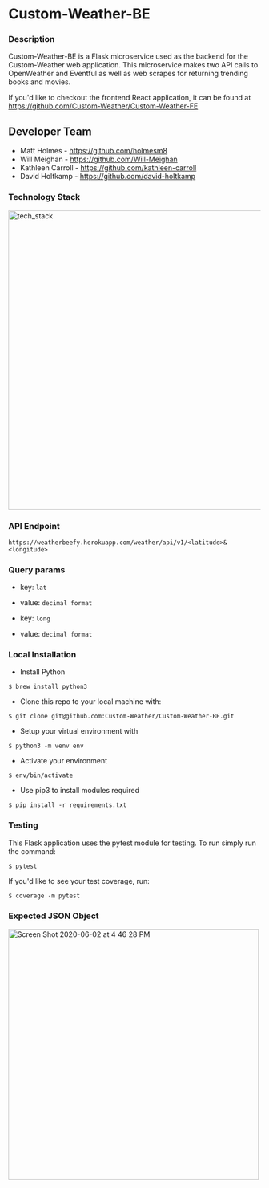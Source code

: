 # Custom-Weather-BE

### Description
Custom-Weather-BE is a Flask microservice used as the backend for the Custom-Weather web application. This microservice makes two API calls to OpenWeather and Eventful as well as web scrapes for returning trending books and movies.

If you'd like to checkout the frontend React application, it can be found at https://github.com/Custom-Weather/Custom-Weather-FE


## Developer Team
* Matt Holmes - https://github.com/holmesm8
* Will Meighan - https://github.com/Will-Meighan
* Kathleen Carroll - https://github.com/kathleen-carroll
* David Holtkamp - https://github.com/david-holtkamp

### Technology Stack
<img width="596" alt="tech_stack" src="https://user-images.githubusercontent.com/12539215/83579133-ac20e080-a4f5-11ea-9b6b-5f2e0251f1e2.png">

### API Endpoint
`https://weatherbeefy.herokuapp.com/weather/api/v1/<latitude>&<longitude>`


### Query params
* key: `lat`
* value: `decimal format`

* key: `long`
* value: `decimal format`


### Local Installation
* Install Python
```
$ brew install python3
```
* Clone this repo to your local machine with: 
```
$ git clone git@github.com:Custom-Weather/Custom-Weather-BE.git
```
* Setup your virtual environment with 
```
$ python3 -m venv env
```
* Activate your environment
```
$ env/bin/activate
```
* Use pip3 to install modules required
```
$ pip install -r requirements.txt
```


### Testing

This Flask application uses the pytest module for testing. To run simply run the command:
```
$ pytest
```
If you'd like to see your test coverage, run:
```
$ coverage -m pytest
```


### Expected JSON Object
<img width="500" alt="Screen Shot 2020-06-02 at 4 46 28 PM" src="https://user-images.githubusercontent.com/12539215/83579343-38330800-a4f6-11ea-911c-40b2566e1de4.png">

